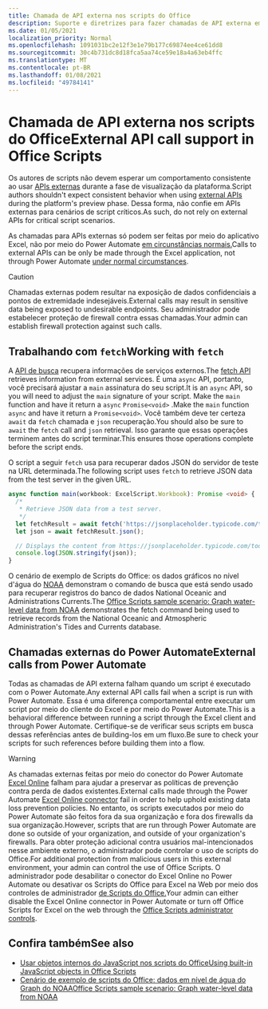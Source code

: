 ```yaml
---
title: Chamada de API externa nos scripts do Office
description: Suporte e diretrizes para fazer chamadas de API externa em um Script do Office.
ms.date: 01/05/2021
localization_priority: Normal
ms.openlocfilehash: 1091031bc2e12f3e1e79b177c69874ee4ce61dd8
ms.sourcegitcommit: 30c4b731dc8d18fca5aa74ce59e18a4a63eb4ffc
ms.translationtype: MT
ms.contentlocale: pt-BR
ms.lasthandoff: 01/08/2021
ms.locfileid: "49784141"
---
```

# <a name="external-api-call-support-in-office-scripts"></a><span data-ttu-id="012ef-103">Chamada de API externa nos scripts do Office</span><span class="sxs-lookup"><span data-stu-id="012ef-103">External API call support in Office Scripts</span></span>

<span data-ttu-id="012ef-104">Os autores de scripts não devem esperar um comportamento consistente ao usar [APIs externas](https://developer.mozilla.org/docs/Web/API) durante a fase de visualização da plataforma.</span><span class="sxs-lookup"><span data-stu-id="012ef-104">Script authors shouldn't expect consistent behavior when using [external APIs](https://developer.mozilla.org/docs/Web/API) during the platform's preview phase.</span></span> <span data-ttu-id="012ef-105">Dessa forma, não confie em APIs externas para cenários de script críticos.</span><span class="sxs-lookup"><span data-stu-id="012ef-105">As such, do not rely on external APIs for critical script scenarios.</span></span>

<span data-ttu-id="012ef-106">As chamadas para APIs externas só podem ser feitas por meio do aplicativo Excel, não por meio do Power Automate [em circunstâncias normais.](#external-calls-from-power-automate)</span><span class="sxs-lookup"><span data-stu-id="012ef-106">Calls to external APIs can be only be made through the Excel application, not through Power Automate [under normal circumstances](#external-calls-from-power-automate).</span></span>

> [!CAUTION]
> <span data-ttu-id="012ef-107">Chamadas externas podem resultar na exposição de dados confidenciais a pontos de extremidade indesejáveis.</span><span class="sxs-lookup"><span data-stu-id="012ef-107">External calls may result in sensitive data being exposed to undesirable endpoints.</span></span> <span data-ttu-id="012ef-108">Seu administrador pode estabelecer proteção de firewall contra essas chamadas.</span><span class="sxs-lookup"><span data-stu-id="012ef-108">Your admin can establish firewall protection against such calls.</span></span>

## <a name="working-with-fetch"></a><span data-ttu-id="012ef-109">Trabalhando com `fetch`</span><span class="sxs-lookup"><span data-stu-id="012ef-109">Working with `fetch`</span></span>

<span data-ttu-id="012ef-110">A [API de busca](https://developer.mozilla.org/docs/Web/API/Fetch_API) recupera informações de serviços externos.</span><span class="sxs-lookup"><span data-stu-id="012ef-110">The [fetch API](https://developer.mozilla.org/docs/Web/API/Fetch_API) retrieves information from external services.</span></span> <span data-ttu-id="012ef-111">É uma `async` API, portanto, você precisará ajustar a `main` assinatura do seu script.</span><span class="sxs-lookup"><span data-stu-id="012ef-111">It is an `async` API, so you will need to adjust the `main` signature of your script.</span></span> <span data-ttu-id="012ef-112">Make the `main` function and have it return a `async` `Promise<void>` .</span><span class="sxs-lookup"><span data-stu-id="012ef-112">Make the `main` function `async` and have it return a `Promise<void>`.</span></span> <span data-ttu-id="012ef-113">Você também deve ter certeza `await` da `fetch` chamada e `json` recuperação.</span><span class="sxs-lookup"><span data-stu-id="012ef-113">You should also be sure to `await` the `fetch` call and `json` retrieval.</span></span> <span data-ttu-id="012ef-114">Isso garante que essas operações terminem antes do script terminar.</span><span class="sxs-lookup"><span data-stu-id="012ef-114">This ensures those operations complete before the script ends.</span></span>

<span data-ttu-id="012ef-115">O script a seguir `fetch` usa para recuperar dados JSON do servidor de teste na URL determinada.</span><span class="sxs-lookup"><span data-stu-id="012ef-115">The following script uses `fetch` to retrieve JSON data from the test server in the given URL.</span></span>

```typescript
async function main(workbook: ExcelScript.Workbook): Promise <void> {
  /* 
   * Retrieve JSON data from a test server.
   */
  let fetchResult = await fetch('https://jsonplaceholder.typicode.com/todos/1');
  let json = await fetchResult.json();

  // Displays the content from https://jsonplaceholder.typicode.com/todos/1
  console.log(JSON.stringify(json));
}
```

<span data-ttu-id="012ef-116">O cenário de exemplo de Scripts do Office: os dados gráficos no nível d'água do [NOAA](../resources/scenarios/noaa-data-fetch.md) demonstram o comando de busca que está sendo usado para recuperar registros do banco de dados National Oceanic and Administrations Currents.</span><span class="sxs-lookup"><span data-stu-id="012ef-116">The [Office Scripts sample scenario: Graph water-level data from NOAA](../resources/scenarios/noaa-data-fetch.md) demonstrates the fetch command being used to retrieve records from the National Oceanic and Atmospheric Administration's Tides and Currents database.</span></span>

## <a name="external-calls-from-power-automate"></a><span data-ttu-id="012ef-117">Chamadas externas do Power Automate</span><span class="sxs-lookup"><span data-stu-id="012ef-117">External calls from Power Automate</span></span>

<span data-ttu-id="012ef-118">Todas as chamadas de API externa falham quando um script é executado com o Power Automate.</span><span class="sxs-lookup"><span data-stu-id="012ef-118">Any external API calls fail when a script is run with Power Automate.</span></span> <span data-ttu-id="012ef-119">Essa é uma diferença comportamental entre executar um script por meio do cliente do Excel e por meio do Power Automate.</span><span class="sxs-lookup"><span data-stu-id="012ef-119">This is a behavioral difference between running a script through the Excel client and through Power Automate.</span></span> <span data-ttu-id="012ef-120">Certifique-se de verificar seus scripts em busca dessas referências antes de building-los em um fluxo.</span><span class="sxs-lookup"><span data-stu-id="012ef-120">Be sure to check your scripts for such references before building them into a flow.</span></span>

> [!WARNING]
> <span data-ttu-id="012ef-121">As chamadas externas feitas por meio do conector do Power Automate [Excel Online](/connectors/excelonlinebusiness) falham para ajudar a preservar as políticas de prevenção contra perda de dados existentes.</span><span class="sxs-lookup"><span data-stu-id="012ef-121">External calls made through the Power Automate [Excel Online connector](/connectors/excelonlinebusiness) fail in order to help uphold existing data loss prevention policies.</span></span> <span data-ttu-id="012ef-122">No entanto, os scripts executados por meio do Power Automate são feitos fora da sua organização e fora dos firewalls da sua organização.</span><span class="sxs-lookup"><span data-stu-id="012ef-122">However, scripts that are run through Power Automate are done so outside of your organization, and outside of your organization's firewalls.</span></span> <span data-ttu-id="012ef-123">Para obter proteção adicional contra usuários mal-intencionados nesse ambiente externo, o administrador pode controlar o uso de scripts do Office.</span><span class="sxs-lookup"><span data-stu-id="012ef-123">For additional protection from malicious users in this external environment, your admin can control the use of Office Scripts.</span></span> <span data-ttu-id="012ef-124">O administrador pode desabilitar o conector do Excel Online no Power Automate ou desativar os Scripts do Office para Excel na Web por meio dos controles de administrador [de Scripts do Office.](/microsoft-365/admin/manage/manage-office-scripts-settings)</span><span class="sxs-lookup"><span data-stu-id="012ef-124">Your admin can either disable the Excel Online connector in Power Automate or turn off Office Scripts for Excel on the web through the [Office Scripts administrator controls](/microsoft-365/admin/manage/manage-office-scripts-settings).</span></span>

## <a name="see-also"></a><span data-ttu-id="012ef-125">Confira também</span><span class="sxs-lookup"><span data-stu-id="012ef-125">See also</span></span>

- [<span data-ttu-id="012ef-126">Usar objetos internos do JavaScript nos scripts do Office</span><span class="sxs-lookup"><span data-stu-id="012ef-126">Using built-in JavaScript objects in Office Scripts</span></span>](javascript-objects.md)
- [<span data-ttu-id="012ef-127">Cenário de exemplo de scripts do Office: dados em nível de água do Graph do NOAA</span><span class="sxs-lookup"><span data-stu-id="012ef-127">Office Scripts sample scenario: Graph water-level data from NOAA</span></span>](../resources/scenarios/noaa-data-fetch.md)

